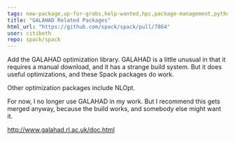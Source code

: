 ```yaml
---
tags: new-package,up-for-grabs,help-wanted,hpc,package-management,python
title: "GALAHAD Related Packages"
html_url: "https://github.com/spack/spack/pull/7864"
user: citibeth
repo: spack/spack
---
```


Add the GALAHAD optimization library.  GALAHAD is a little unusual in that it requires a manual download, and it has a strange build system.  But it does useful optimizations, and these Spack packages do work.

Other optimization packages include NLOpt.

For now, I no longer use GALAHAD in my work.  But I recommend this gets merged anyway, because the build works, and somebody else might want it.

http://www.galahad.rl.ac.uk/doc.html